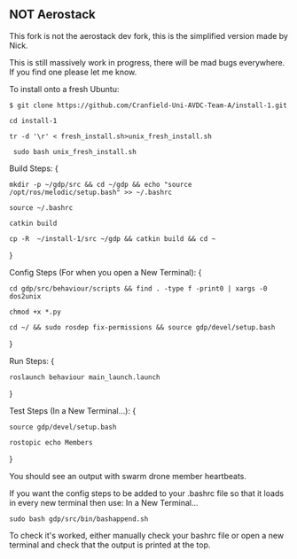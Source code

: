 
## NOT Aerostack

This fork is not the aerostack dev fork, this is the simplified version made by Nick.

This is still massively work in progress, there will be mad bugs everywhere. If you find one please let me know.

To install onto a fresh Ubuntu:

```$ git clone https://github.com/Cranfield-Uni-AVDC-Team-A/install-1.git```

```cd install-1```

```tr -d '\r' < fresh_install.sh>unix_fresh_install.sh```

``` sudo bash unix_fresh_install.sh```


Build Steps: 
{

```mkdir -p ~/gdp/src && cd ~/gdp && echo "source /opt/ros/melodic/setup.bash" >> ~/.bashrc```

```source ~/.bashrc```

```catkin build```

```cp -R  ~/install-1/src ~/gdp && catkin build && cd ~```

}

Config Steps (For when you open a New Terminal): 
{

```cd gdp/src/behaviour/scripts && find . -type f -print0 | xargs -0 dos2unix```

```chmod +x *.py```

```cd ~/ && sudo rosdep fix-permissions && source gdp/devel/setup.bash```

}

Run Steps:
{

```roslaunch behaviour main_launch.launch```

}

Test Steps (In a New Terminal...):
{

```source gdp/devel/setup.bash```

```rostopic echo Members```

}

You should see an output with swarm drone member heartbeats.

If you want the config steps to be added to your .bashrc file so that it loads in every new terminal then use:
In a New Terminal...

```sudo bash gdp/src/bin/bashappend.sh```


To check it's worked, either manually check your bashrc file or open a new terminal and check that the output is printed at the top.

